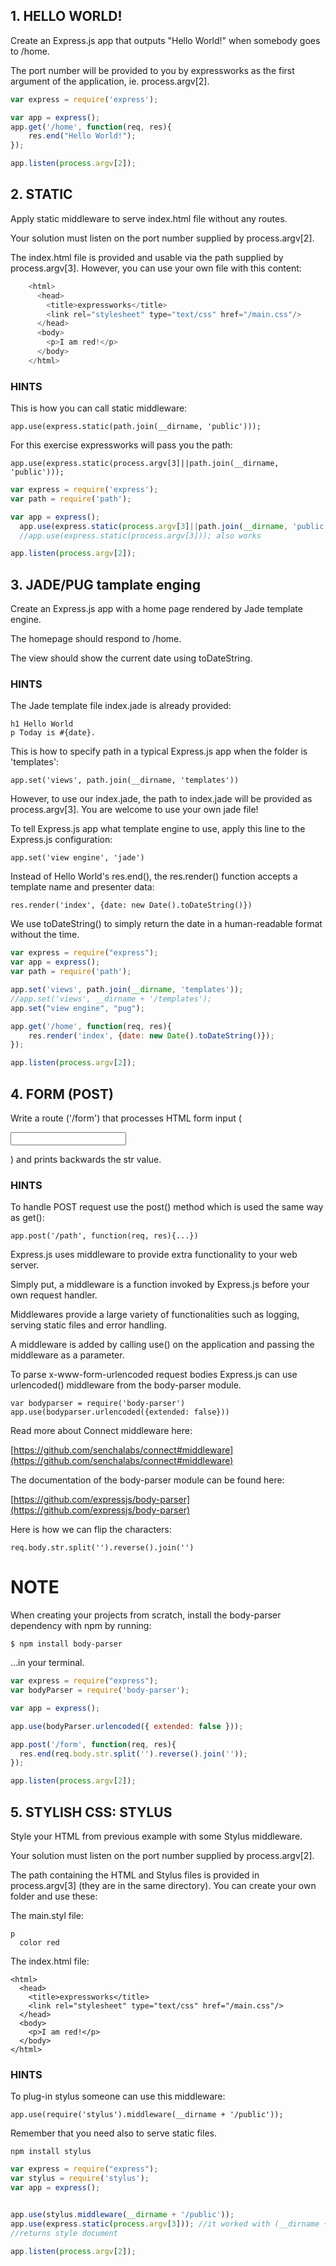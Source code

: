 ## 1. HELLO WORLD!

Create an Express.js app that outputs "Hello World!" when somebody goes to /home.

The port number will be provided to you by expressworks as the first argument of
the application, ie. process.argv[2].

```javascript
var express = require('express');

var app = express();
app.get('/home', function(req, res){
    res.end("Hello World!");
});

app.listen(process.argv[2]);
```

## 2. STATIC

Apply static middleware to serve index.html file without any routes.

Your solution must listen on the port number supplied by process.argv[2].

The index.html file is provided and usable via the path supplied by
process.argv[3]. However, you can use your own file with this content:

```javascript
    <html>
      <head>
        <title>expressworks</title>
        <link rel="stylesheet" type="text/css" href="/main.css"/>
      </head>
      <body>
        <p>I am red!</p>
      </body>
    </html>
```
### HINTS

This is how you can call static middleware:

    app.use(express.static(path.join(__dirname, 'public')));

For this exercise expressworks will pass you the path:

    app.use(express.static(process.argv[3]||path.join(__dirname, 'public')));

```javascript
var express = require('express');
var path = require('path');

var app = express();
  app.use(express.static(process.argv[3]||path.join(__dirname, 'public')));
  //app.use(express.static(process.argv[3])); also works

app.listen(process.argv[2]);
```

## 3. JADE/PUG tamplate enging

Create an Express.js app with a home page rendered by Jade template engine.

The homepage should respond to /home.

The view should show the current date using toDateString.

### HINTS

The Jade template file index.jade is already provided:

    h1 Hello World
    p Today is #{date}.

This is how to specify path in a typical Express.js app when the folder is
'templates':

    app.set('views', path.join(__dirname, 'templates'))

However, to use our index.jade, the path to index.jade will be provided as
process.argv[3].  You are welcome to use your own jade file!

To tell Express.js app what template engine to use, apply this line to the
Express.js configuration:

    app.set('view engine', 'jade')

Instead of Hello World's res.end(), the res.render() function accepts
a template name and presenter data:

    res.render('index', {date: new Date().toDateString()})

We use toDateString() to simply return the date in a human-readable format
without the time.

```javascript
var express = require("express");
var app = express();
var path = require('path');

app.set('views', path.join(__dirname, 'templates'));
//app.set('views', __dirname + '/templates');
app.set("view engine", "pug");

app.get('/home', function(req, res){
    res.render('index', {date: new Date().toDateString()});
});

app.listen(process.argv[2]);
```
## 4. FORM (POST)

Write a route ('/form') that processes HTML form input
(<form><input name="str"/></form>) and prints backwards the str value.

### HINTS

To handle POST request use the post() method which is used the same way as get():

    app.post('/path', function(req, res){...})

Express.js uses middleware to provide extra functionality to your web server.

Simply put, a middleware is a function invoked by Express.js before your own
request handler.

Middlewares provide a large variety of functionalities such as logging, serving
static files and error handling.

A middleware is added by calling use() on the application and passing the
middleware as a parameter.

To parse x-www-form-urlencoded request bodies Express.js can use urlencoded()
middleware from the body-parser module.

    var bodyparser = require('body-parser')
    app.use(bodyparser.urlencoded({extended: false}))

Read more about Connect middleware here:

  [https://github.com/senchalabs/connect#middleware](https://github.com/senchalabs/connect#middleware)

The documentation of the body-parser module can be found here:

  [https://github.com/expressjs/body-parser](https://github.com/expressjs/body-parser)

Here is how we can flip the characters:

    req.body.str.split('').reverse().join('')

# NOTE

When creating your projects from scratch, install the body-parser dependency
with npm by running:

    $ npm install body-parser

…in your terminal.

```javascript
var express = require("express");
var bodyParser = require('body-parser');

var app = express();

app.use(bodyParser.urlencoded({ extended: false }));

app.post('/form', function(req, res){
  res.end(req.body.str.split('').reverse().join(''));
});

app.listen(process.argv[2]);
```

## 5. STYLISH CSS: STYLUS

Style your HTML from previous example with some Stylus middleware.

Your solution must listen on the port number supplied by process.argv[2].

The path containing the HTML and Stylus files is provided in process.argv[3]
(they are in the same directory). You can create your own folder and use these:

The main.styl file:

    p
      color red

The index.html file:

    <html>
      <head>
        <title>expressworks</title>
        <link rel="stylesheet" type="text/css" href="/main.css"/>
      </head>
      <body>
        <p>I am red!</p>
      </body>
    </html>

### HINTS

To plug-in stylus someone can use this middleware:

    app.use(require('stylus').middleware(__dirname + '/public'));

Remember that you need also to serve static files.

    npm install stylus

```javascript
var express = require("express");
var stylus = require('stylus');
var app = express();


app.use(stylus.middleware(__dirname + '/public'));
app.use(express.static(process.argv[3])); //it worked with (__dirname + '/public') why?
//returns style document

app.listen(process.argv[2]);
```




